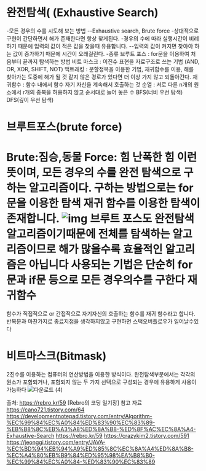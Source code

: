 완전탐색( (Exhaustive Search)
=======

-모든 경우의 수를 시도해 보는 방법
 --Exhaustive search, Brute force
-상대적으로 구현이 간단하면서 해가 존재한다면 항상 찾게된다.
-경우의 수에 따라 실행시간이 비례하기 때문에 입력의 값이 적은 값을 찾을때 유용합니다.
 --입력의 값이 커지면 찾아야 하는 값이 증가하기 때문에 시간이 오래걸린다.
-종류
브루트 포스 : for문을 이용하여 처음부터 끝까지 탐색하는 방법
비트 마스크 : 이진수 표현을 자료구조로 쓰는 기법 (AND, OR, XOR, SHIFT, NOT)
백트래킹 : 분할정복을 이용한 기법, 재귀함수를 이용, 해를 찾아가는 도중에 해가 될 것 같지 않은 경로가 있다면 더 이상 가지 않고 되돌아간다.
재귀함수 : 함수 내에서 함수 자기 자신을 계속해서 호출하는 것
순열 : 서로 다른 n개의 원소에서 r개의 중복을 허용하지 않고 순서대로 늘어 놓은 수
BFS(너비 우선 탐색)
DFS(깊이 우선 탐색)
 
 
 브루트포스(brute force)
 =======
 Brute:짐승,동물 Force: 힘  난폭한 힘 이런 뜻이며, 모든 경우의 수를 완전 탐색으로 구하는 알고리즘이다.
 구하는 방법으로는 for문을 이용한 탐색 재귀 함수를 이용한 탐색이 존재합니다.
 ![img](https://user-images.githubusercontent.com/100178951/159477474-2d8f7ef9-aed4-4294-9bbf-56c83757822f.gif)
 브루트 포스도 완전탐색 알고리즘이기때문에 전체를 탐색하는 알고리즘이므로 해가 많을수록 효율적인 알고리즘은 아닙니다
 사용되는 기법은 단순히 for문과 if문 등으로 모든 경우의수를 구한다
 재귀함수
 =======
 
 함수가 직접적으로 or 간접적으로 자기자신의 호출하는 함수를 재귀 함수라고 합니다.
 반복문과 마찬가지로 종료지점을 생각하지않고 구현하면 스택오버플로우가 일어날수있다
 
 비트마스크(Bitmask)
 ========
 2진수를 이용하는 컴퓨터의 연산방법을 이용한 방식이다.
 완전탐색부분에서는 각각의 원소가 포함되거나, 포함되지 않는 두 가지 선택으로 구성되는 경우에 유용하게 사용이 가능하다
![다운로드 (4)](https://user-images.githubusercontent.com/100178951/159893814-48bf0f44-3e42-403c-a6fa-816e8d17d0ae.png)

출처: https://rebro.kr/59 [Rebro의 코딩 일기장]
 참고 자료 https://cano721.tistory.com/64
 https://developmentnotepad.tistory.com/entry/Algorithm-%EC%99%84%EC%A0%84%ED%83%90%EC%83%89-%EB%B8%8C%EB%A3%A8%ED%8A%B8-%ED%8F%AC%EC%8A%A4-Exhaustive-Search
 https://rebro.kr/59
 https://crazykim2.tistory.com/591
 https://jeonggi.tistory.com/entry/JAVA-%EC%BD%94%EB%94%A9%ED%85%8C%EC%8A%A4%ED%8A%B8-%EC%A4%80%EB%B9%84%ED%95%98%EA%B8%B0-%EC%99%84%EC%A0%84-%ED%83%90%EC%83%89
